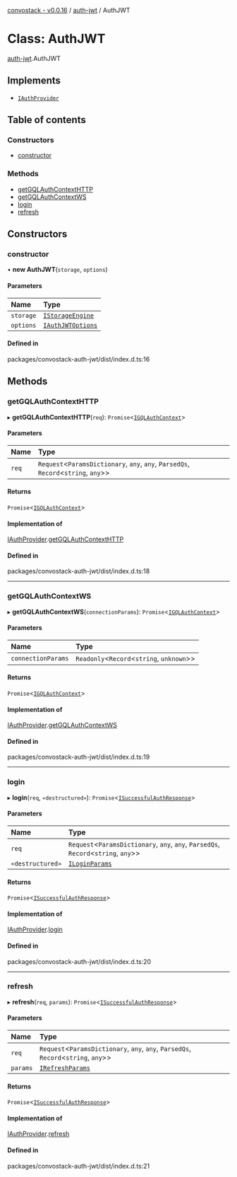 [convostack - v0.0.16](../README.md) / [auth-jwt](../modules/auth_jwt.md) / AuthJWT

# Class: AuthJWT

[auth-jwt](../modules/auth_jwt.md).AuthJWT

## Implements

- [`IAuthProvider`](../interfaces/auth.IAuthProvider.md)

## Table of contents

### Constructors

- [constructor](auth_jwt.AuthJWT.md#constructor)

### Methods

- [getGQLAuthContextHTTP](auth_jwt.AuthJWT.md#getgqlauthcontexthttp)
- [getGQLAuthContextWS](auth_jwt.AuthJWT.md#getgqlauthcontextws)
- [login](auth_jwt.AuthJWT.md#login)
- [refresh](auth_jwt.AuthJWT.md#refresh)

## Constructors

### constructor

• **new AuthJWT**(`storage`, `options`)

#### Parameters

| Name | Type |
| :------ | :------ |
| `storage` | [`IStorageEngine`](../interfaces/models.IStorageEngine.md) |
| `options` | [`IAuthJWTOptions`](../interfaces/auth_jwt.IAuthJWTOptions.md) |

#### Defined in

packages/convostack-auth-jwt/dist/index.d.ts:16

## Methods

### getGQLAuthContextHTTP

▸ **getGQLAuthContextHTTP**(`req`): `Promise`<[`IGQLAuthContext`](../interfaces/models.IGQLAuthContext.md)\>

#### Parameters

| Name | Type |
| :------ | :------ |
| `req` | `Request`<`ParamsDictionary`, `any`, `any`, `ParsedQs`, `Record`<`string`, `any`\>\> |

#### Returns

`Promise`<[`IGQLAuthContext`](../interfaces/models.IGQLAuthContext.md)\>

#### Implementation of

[IAuthProvider](../interfaces/auth.IAuthProvider.md).[getGQLAuthContextHTTP](../interfaces/auth.IAuthProvider.md#getgqlauthcontexthttp)

#### Defined in

packages/convostack-auth-jwt/dist/index.d.ts:18

___

### getGQLAuthContextWS

▸ **getGQLAuthContextWS**(`connectionParams`): `Promise`<[`IGQLAuthContext`](../interfaces/models.IGQLAuthContext.md)\>

#### Parameters

| Name | Type |
| :------ | :------ |
| `connectionParams` | `Readonly`<`Record`<`string`, `unknown`\>\> |

#### Returns

`Promise`<[`IGQLAuthContext`](../interfaces/models.IGQLAuthContext.md)\>

#### Implementation of

[IAuthProvider](../interfaces/auth.IAuthProvider.md).[getGQLAuthContextWS](../interfaces/auth.IAuthProvider.md#getgqlauthcontextws)

#### Defined in

packages/convostack-auth-jwt/dist/index.d.ts:19

___

### login

▸ **login**(`req`, `«destructured»`): `Promise`<[`ISuccessfulAuthResponse`](../interfaces/auth.ISuccessfulAuthResponse.md)\>

#### Parameters

| Name | Type |
| :------ | :------ |
| `req` | `Request`<`ParamsDictionary`, `any`, `any`, `ParsedQs`, `Record`<`string`, `any`\>\> |
| `«destructured»` | [`ILoginParams`](../interfaces/auth.ILoginParams.md) |

#### Returns

`Promise`<[`ISuccessfulAuthResponse`](../interfaces/auth.ISuccessfulAuthResponse.md)\>

#### Implementation of

[IAuthProvider](../interfaces/auth.IAuthProvider.md).[login](../interfaces/auth.IAuthProvider.md#login)

#### Defined in

packages/convostack-auth-jwt/dist/index.d.ts:20

___

### refresh

▸ **refresh**(`req`, `params`): `Promise`<[`ISuccessfulAuthResponse`](../interfaces/auth.ISuccessfulAuthResponse.md)\>

#### Parameters

| Name | Type |
| :------ | :------ |
| `req` | `Request`<`ParamsDictionary`, `any`, `any`, `ParsedQs`, `Record`<`string`, `any`\>\> |
| `params` | [`IRefreshParams`](../interfaces/auth.IRefreshParams.md) |

#### Returns

`Promise`<[`ISuccessfulAuthResponse`](../interfaces/auth.ISuccessfulAuthResponse.md)\>

#### Implementation of

[IAuthProvider](../interfaces/auth.IAuthProvider.md).[refresh](../interfaces/auth.IAuthProvider.md#refresh)

#### Defined in

packages/convostack-auth-jwt/dist/index.d.ts:21
